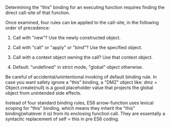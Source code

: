 Determining the "this" binding for an executing function requires finding the
direct call-site of that function.

Once examined, four rules can be applied to the call-site, in the following
order of precedence:

1. Call with "new"? Use the newly constructed object.

2. Call with "call" or "apply" or "bind"? Use the specified object.

3. Call with a context object owning the call? Use that context object.

4. Default: "undefined" in strict mode, "global" object otherwise.



Be careful of accidental/unintentional invoking of default binding rule. In case
you want safety ignore a "this" binding, a "DMZ" object like:
dmz = Object.create(null) is a good placeholder value that projects the global
object from unintended side effects.


Instead of four standard binding rules, ES6 arrow-function uses lexical scoping
for "this" binding, which means they inherit the "this" binding(whatever it is)
from its enclosing function call. They are essentally a syntactic replacement
of self = this in pre ES6 coding.